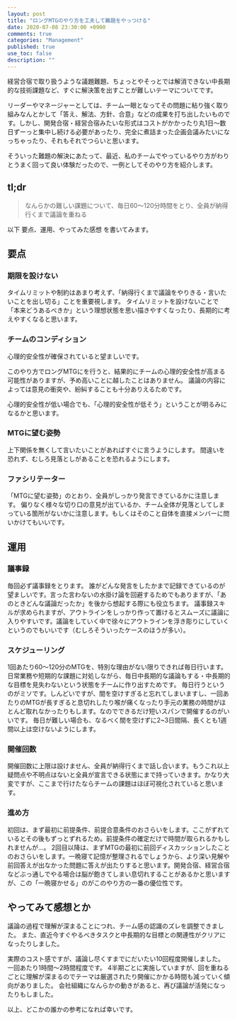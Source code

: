 ```yaml
---
layout: post
title: "ロングMTGのやり方を工夫して難題をやっつける"
date: 2020-07-08 23:30:00 +0900
comments: true
categories: "Management"
published: true
use_toc: false
description: ""
---
```


経営合宿で取り扱うような議題難題、ちょっとやそっとでは解消できない中長期的な技術課題など、すぐに解決策を出すことが難しいテーマについてです。

リーダーやマネージャーとしては、チーム一眼となってその問題に粘り強く取り組みなんとかして「答え、解法、方針、合意」などの成果を打ち出したいものです。しかし、開発合宿・経営合宿みたいな形式はコストがかかったり丸1日〜数日ずーっと集中し続ける必要があったり、完全に煮詰まった企画会議みたいになっちゃったり、それもそれでつらいと思います。

そういった難題の解決にあたって、最近、私のチームでやっているやり方がわりとうまく回って良い体験だったので、一例としてそのやり方を紹介します。

## tl;dr
> なんらかの難しい課題について、毎日60〜120分時間をとり、全員が納得行くまで議論を重ねる


以下 要点、運用、やってみた感想 を書いてみます。

## 要点
### 期限を設けない
タイムリミットや制約はあまり考えず、「納得行くまで議論をやりきる・言いたいことを出し切る」ことを重要視します。
タイムリミットを設けないことで「本来どうあるべきか」という理想状態を思い描きやすくなったり、長期的に考えやすくなると思います。

### チームのコンディション
心理的安全性が確保されていると望ましいです。

このやり方でロングMTGにを行うと、結果的にチームの心理的安全性が高まる可能性がありますが、予め高いことに越したことはありません。
議論の内容によっては意見の衝突や、紛糾することも十分ありえるためです。

心理的安全性が低い場合でも、「心理的安全性が低そう」ということが明るみになるかと思います。

### MTGに望む姿勢
上下関係を無くして言いたいことがあればすぐに言うようにします。
間違いを恐れず、むしろ見落としがあることを恐れるようにします。

### ファシリテーター
「MTGに望む姿勢」のとおり、全員がしっかり発言できているかに注意します。
偏りなく様々な切り口の意見が出ているか、チーム全体が見落としてしまっている箇所がないかに注意します。もしくはそのこと自体を直接メンバーに問いかけてもいいです。

## 運用

### 議事録
毎回必ず議事録をとります。
誰がどんな発言をしたかまで記録できているのが望ましいです。言った言わないの水掛け論を回避するためでもありますが、「あのときどんな議論だったか」を後から想起する際にも役立ちます。
議事録スキルが求められますが、アウトラインをしっかり作って置けるとスムーズに議論に入りやすいです。議論をしていく中で徐々にアウトラインを浮き彫りにしていくというのでもいいです（むしろそういったケースのほうが多い）。

### スケジューリング
1回あたり60〜120分のMTGを、特別な理由がない限りできれば毎日行います。
日常業務や短期的な課題に対処しながら、毎日中長期的な議論もする・中長期的な目標を見失わないという状態をチームに作り出すためです。
毎日行うというのがミソです。しんどいですが、間を空けすぎると忘れてしまいますし、一回あたりのMTGが長すぎると息切れしたり喉が痛くなったり手元の業務の時間がほとんど取れなかったりもします。なのでできるだけ短いスパンで開催するのがいいです。
毎日が難しい場合も、なるべく間を空けずに2~3日間隔、長くとも1週間以上は空けないようにします。

### 開催回数
開催回数に上限は設けません、全員が納得行くまで話し合います。もうこれ以上疑問点や不明点はないと全員が宣言できる状態にまで持っていきます。かなり大変ですが、ここまで行けたならチームの課題はほぼ可視化されていると思います。

### 進め方
初回は、まず最初に前提条件、前提合意条件のおさらいをします。ここがずれているとその後もずっとずれるため。前提条件の確定だけで時間が取られるかもしれませんが…。
2回目以降は、まずMTGの最初に前回ディスカッションしたことのおさらいをします。一晩寝て記憶が整理されるでしょうから、より深い見解や前回答えが出なかった問題に答えが出たりすると思います。開発合宿、経営合宿などぶっ通しでやる場合は脳が飽きてしまい息切れすることがあるかと思いますが、この「一晩寝かせる」のがこのやり方の一番の優位性です。

## やってみて感想とか
議論の過程で理解が深まることにつれ、チーム感の認識のズレを調整できました。
また、直近今すぐやるべきタスクと中長期的な目標との関連性がクリアになったりしました。

実際のコスト感ですが、議論し尽くすまでにだいたい10回程度開催しました。一回あたり1時間〜2時間程度です。
4半期ごとに実施していますが、回を重ねるごとに理解が深まるのでテーマは厳選されたり開催にかかる時間も減っていく傾向がありました。
会社組織になんらかの動きがあると、再び議論が活発になったりもしました。

以上、どこかの誰かの参考になれば幸いです。
